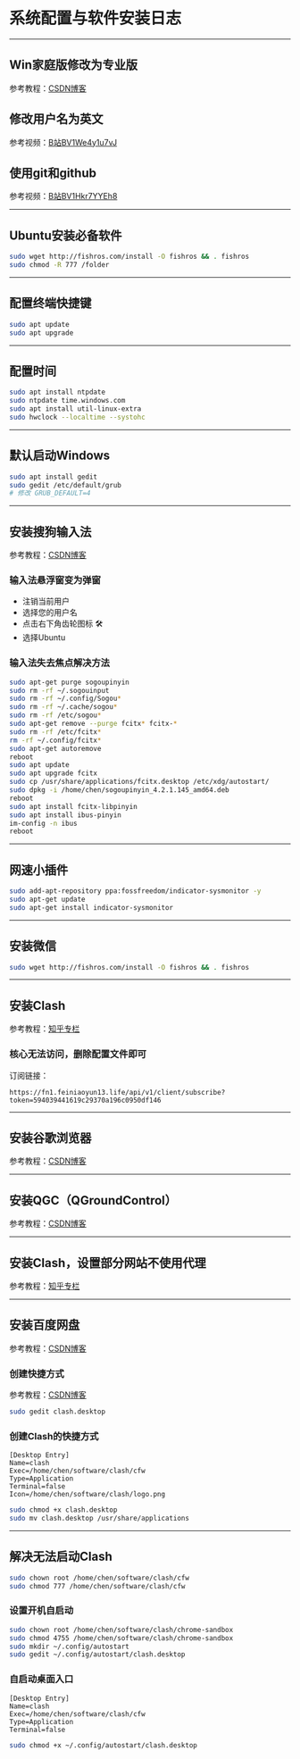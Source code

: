 
# 系统配置与软件安装日志

---

## Win家庭版修改为专业版
参考教程：[CSDN博客](https://blog.csdn.net/m0_66125055/article/details/139701749)
## 修改用户名为英文
参考视频：[B站BV1We4y1u7vJ](https://www.bilibili.com/video/BV1We4y1u7vJ)
## 使用git和github
参考视频：[B站BV1Hkr7YYEh8](https://www.bilibili.com/video/BV1Hkr7YYEh8)

---

## Ubuntu安装必备软件
```bash
sudo wget http://fishros.com/install -O fishros && . fishros
sudo chmod -R 777 /folder
```

---

## 配置终端快捷键
```bash
sudo apt update
sudo apt upgrade
```

---

## 配置时间
```bash
sudo apt install ntpdate
sudo ntpdate time.windows.com
sudo apt install util-linux-extra
sudo hwclock --localtime --systohc
```

---

## 默认启动Windows
```bash
sudo apt install gedit
sudo gedit /etc/default/grub
# 修改 GRUB_DEFAULT=4
```

---

## 安装搜狗输入法
参考教程：[CSDN博客](https://blog.csdn.net/qq_42428446/article/details/144352391)

### 输入法悬浮窗变为弹窗
- 注销当前用户
- 选择您的用户名
- 点击右下角齿轮图标 🛠
- 选择Ubuntu

### 输入法失去焦点解决方法
```bash
sudo apt-get purge sogoupinyin
sudo rm -rf ~/.sogouinput
sudo rm -rf ~/.config/Sogou*
sudo rm -rf ~/.cache/sogou*
sudo rm -rf /etc/sogou*
sudo apt-get remove --purge fcitx* fcitx-*
sudo rm -rf /etc/fcitx*
rm -rf ~/.config/fcitx*
sudo apt-get autoremove
reboot
sudo apt update
sudo apt upgrade fcitx
sudo cp /usr/share/applications/fcitx.desktop /etc/xdg/autostart/
sudo dpkg -i /home/chen/sogoupinyin_4.2.1.145_amd64.deb
reboot
sudo apt install fcitx-libpinyin
sudo apt install ibus-pinyin
im-config -n ibus
reboot
```

---

## 网速小插件
```bash
sudo add-apt-repository ppa:fossfreedom/indicator-sysmonitor -y
sudo apt-get update
sudo apt-get install indicator-sysmonitor
```

---

## 安装微信
```bash
sudo wget http://fishros.com/install -O fishros && . fishros
```

---

## 安装Clash
参考教程：[知乎专栏](https://zhuanlan.zhihu.com/p/2852384493)

### 核心无法访问，删除配置文件即可
订阅链接：
```
https://fn1.feiniaoyun13.life/api/v1/client/subscribe?token=594039441619c29370a196c0950df146
```

---

## 安装谷歌浏览器
参考教程：[CSDN博客](https://blog.csdn.net/no1xium/article/details/127358742)

---

## 安装QGC（QGroundControl）
参考教程：[CSDN博客](https://blog.csdn.net/weixin_55944949/article/details/130895363)

---

## 安装Clash，设置部分网站不使用代理
参考教程：[知乎专栏](https://zhuanlan.zhihu.com/p/2852384493)

---

## 安装百度网盘
参考教程：[CSDN博客](https://blog.csdn.net/weixin_53384447/article/details/135625030)

### 创建快捷方式
参考教程：[CSDN博客](https://blog.csdn.net/weixin_40240807/article/details/140328653)

```bash
sudo gedit clash.desktop
```

### 创建Clash的快捷方式
```desktop
[Desktop Entry]
Name=clash
Exec=/home/chen/software/clash/cfw
Type=Application
Terminal=false
Icon=/home/chen/software/clash/logo.png
```

```bash
sudo chmod +x clash.desktop
sudo mv clash.desktop /usr/share/applications
```

---

## 解决无法启动Clash
```bash
sudo chown root /home/chen/software/clash/cfw
sudo chmod 777 /home/chen/software/clash/cfw
```

### 设置开机自启动
```bash
sudo chown root /home/chen/software/clash/chrome-sandbox
sudo chmod 4755 /home/chen/software/clash/chrome-sandbox
sudo mkdir ~/.config/autostart
sudo gedit ~/.config/autostart/clash.desktop
```

### 自启动桌面入口
```desktop
[Desktop Entry]
Name=clash
Exec=/home/chen/software/clash/cfw
Type=Application
Terminal=false
```

```bash
sudo chmod +x ~/.config/autostart/clash.desktop
```
